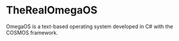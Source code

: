 # TheRealOmegaOS
OmegaOS is a text-based operating system developed in C# with the COSMOS framework.
